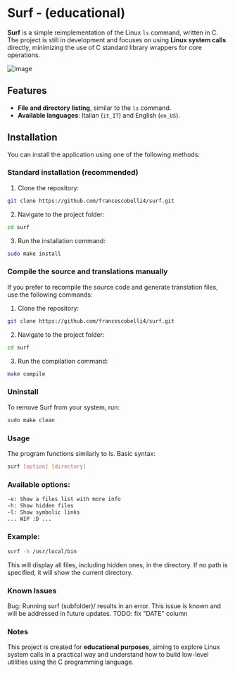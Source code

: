 # Surf - (educational)

**Surf** is a simple reimplementation of the Linux `ls` command, written in C. The project is still in development and focuses on using **Linux system calls** directly, minimizing the use of C standard library wrappers for core operations.

![image](https://github.com/user-attachments/assets/37cb6187-e78a-4543-9479-ec965b601edb)

## Features

- **File and directory listing**, similar to the `ls` command.
- **Available languages**: Italian (`it_IT`) and English (`en_US`).

## Installation

You can install the application using one of the following methods:

### Standard installation (recommended)

1. Clone the repository:
```bash
git clone https://github.com/francescobelli4/surf.git
```
2. Navigate to the project folder:
```bash
cd surf
```

3. Run the installation command:
```bash
sudo make install
```

### Compile the source and translations manually

If you prefer to recompile the source code and generate translation files, use the following commands:

1. Clone the repository:
```bash
git clone https://github.com/francescobelli4/surf.git
```

2. Navigate to the project folder:
```bash
cd surf
```

3. Run the compilation command:
```bash
make compile
```

### Uninstall

To remove Surf from your system, run:
```bash
sudo make clean
```
### Usage

The program functions similarly to ls. Basic syntax:

```bash
surf [option] [directory]
```

### Available options:

```bash
-e: Show a files list with more info
-h: Show hidden files
-l: Show symbolic links
... WIP :D ...
```

### Example:
```bash
surf -h /usr/local/bin
```
This will display all files, including hidden ones, in the directory.
If no path is specified, it will show the current directory.

### Known Issues

Bug: Running surf (subfolder)/ results in an error. This issue is known and will be addressed in future updates.
TODO: fix "DATE" column

### Notes

This project is created for **educational purposes**, aiming to explore Linux system calls in a practical way and understand how to build low-level utilities using the C programming language.
